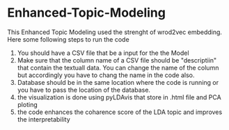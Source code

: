 # Enhanced-Topic-Modeling
This Enhanced Topic Modeling used the strenght of wrod2vec embedding. 
Here some following steps to run the code

1. You should have a CSV file that be a input for the the Model
2. Make sure that the column name of a CSV file should be "descriptiin" that contain the textuall data. You can change the name of the column but accordingly you have to chang the name in the code also.
3. Database should be in the same location where the code is running or you have to pass the location of the database.
4. the visualization is done using pyLDAvis that store in .html file and PCA ploting
5. the code enhances the coharence score of the LDA topic and improves the interpretability 
